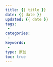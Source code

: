 ```yaml
---
title: {{ title }}
date: {{ date }}
updated: {{ date }}
tags:
 -
categories:
 -
keywords:
 -
type: 原创
toc: true
---
```

